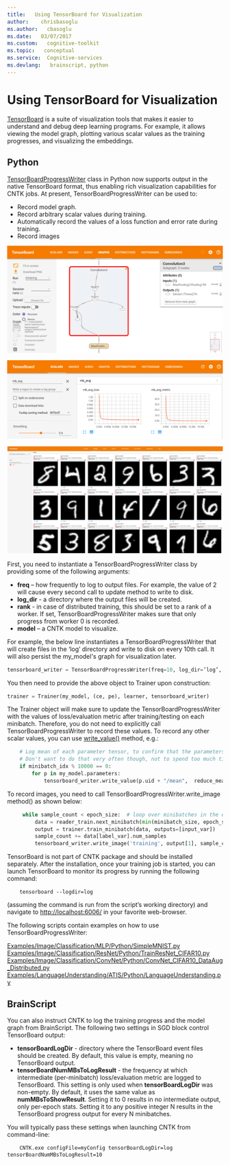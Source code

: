 ```yaml
---
title:   Using TensorBoard for Visualization
author:    chrisbasoglu
ms.author:   cbasoglu
ms.date:   03/07/2017
ms.custom:   cognitive-toolkit
ms.topic:   conceptual
ms.service:  Cognitive-services
ms.devlang:   brainscript, python
---
```


# Using TensorBoard for Visualization

[TensorBoard](https://github.com/tensorflow/tensorflow/blob/master/tensorflow/tensorboard/README.md) is a suite of visualization tools that makes it easier to understand and debug deep learning programs. For example, it allows viewing the model graph, plotting various scalar values as the training progresses, and visualizing the embeddings. 

## Python

[TensorBoardProgressWriter](https://cntk.ai/pythondocs/cntk.utils.html#cntk.utils.progress_print.TensorBoardProgressWriter) class in Python now supports output in the native TensorBoard format, thus enabling rich visualization capabilities for CNTK jobs. At present, TensorBoardProgressWriter can be used to:
* Record model graph.
* Record arbitrary scalar values during training.
* Automatically record the values of a loss function and error rate during training.
* Record images

![CNTK model graph as displayed in TensorBoard.](./pictures/TensorBoard/tensorboard_graph.png)

![Loss and error rate logged from CNTK and displayed in TensorBoard.](./pictures/TensorBoard/tensorboard_scalars.png)

![Images logged from CNTK and displayed in TensorBoard.](./pictures/TensorBoard/tensorboard_images.png)

First, you need to instantiate a TensorBoardProgressWriter class by providing some of the following arguments:

* **freq** – how frequently to log to output files. For example, the value of 2 will cause every second call to update method to write to disk.
* **log_dir** - a directory where the output files will be created.
* **rank** - in case of distributed training, this should be set to a rank of a worker. If set, TensorBoardProgressWriter makes sure that only progress from worker 0 is recorded.
* **model** – a CNTK model to visualize.

For example, the below line instantiates a TensorBoardProgressWriter that will create files in the ‘log’ directory and write to disk on every 10th call. It will also persist the my_model's graph for visualization later.

```python
tensorboard_writer = TensorBoardProgressWriter(freq=10, log_dir=’log’, model=my_model)
```

You then need to provide the above object to Trainer upon construction:

```python
trainer = Trainer(my_model, (ce, pe), learner, tensorboard_writer)
```

The Trainer object will make sure to update the TensorBoardProgressWriter with the values of loss/evaluation metric after training/testing on each minibatch. Therefore, you do not need to explicitly call TensorBoardProgressWriter to record these values. To record any other scalar values, you can use [write_value()](https://cntk.ai/pythondocs/cntk.utils.html#cntk.utils.progress_print.TensorBoardProgressWriter.write_value) method, e.g.: 

```python
    # Log mean of each parameter tensor, to confirm that the parameters change indeed.
    # Don't want to do that very often though, not to spend too much time computing the mean.
    if minibatch_idx % 10000 == 0:
        for p in my_model.parameters:
            tensorboard_writer.write_value(p.uid + "/mean",  reduce_mean(p).eval(), minibatch_idx)
```

To record images, you need to call TensorBoardProgressWriter.write_image method() as shown below:
```python
     while sample_count < epoch_size:  # loop over minibatches in the epoch
         data = reader_train.next_minibatch(min(minibatch_size, epoch_size - sample_count), input_map=input_map)  
         output = trainer.train_minibatch(data, outputs=[input_var])  
         sample_count += data[label_var].num_samples  
         tensorboard_writer.write_image('training', output[1], sample_count)
```

TensorBoard is not part of CNTK package and should be installed separately. After the installation, once your training job is started, you can launch TensorBoard to monitor its progress by running the following command:

```shell
    tensorboard --logdir=log
```

(assuming the command is run from the script’s working directory) and navigate to <http://localhost:6006/> in your favorite web-browser.

The following scripts contain examples on how to use TensorBoardProgressWriter:

[Examples/Image/Classification/MLP/Python/SimpleMNIST.py](https://github.com/Microsoft/CNTK/blob/master/Examples/Image/Classification/MLP/Python/SimpleMNIST.py)<br/>
[Examples/Image/Classification/ResNet/Python/TrainResNet_CIFAR10.py](https://github.com/Microsoft/CNTK/blob/master/Examples/Image/Classification//ResNet/Python/TrainResNet_CIFAR10.py)<br/>
[Examples/Image/Classification/ConvNet/Python/ConvNet_CIFAR10_DataAug_Distributed.py](https://github.com/Microsoft/CNTK/blob/master/Examples/Image/Classification/ConvNet/Python/ConvNet_CIFAR10_DataAug_Distributed.py)<br/>
[Examples/LanguageUnderstanding/ATIS/Python/LanguageUnderstanding.py](https://github.com/Microsoft/CNTK/blob/master/Examples/LanguageUnderstanding/ATIS/Python/LanguageUnderstanding.py)

## BrainScript

You can also instruct CNTK to log the training progress and the model graph from BrainScript. The following two settings in SGD block control TensorBoard output:

* **tensorBoardLogDir** - directory where the TensorBoard event files should be created. By default, this value is empty, meaning no TensorBoard output.
* **tensorBoardNumMBsToLogResult** - the frequency at which intermediate (per-minibatch) loss/evaluation metric are logged to TensorBoard. This setting is only used when **tensorBoardLogDir** was non-empty. By default, it uses the same value as **numMBsToShowResult**. Setting it to 0 results in no intermediate output, only per-epoch stats. Setting it to any positive integer N results in the TensorBoard progress output for every N minibatches.

You will typically pass these settings when launching CNTK from command-line:

```shell
    CNTK.exe configFile=myConfig tensorBoardLogDir=log tensorBoardNumMBsToLogResult=10
```
